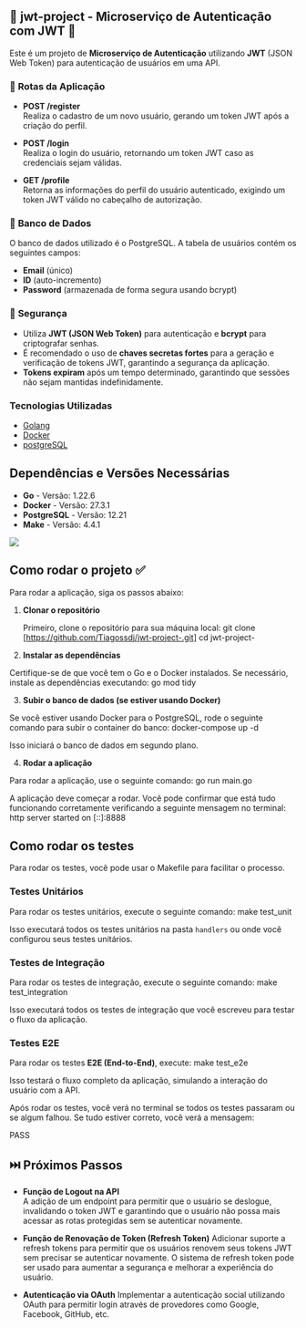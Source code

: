 ## 📌 jwt-project - Microserviço de Autenticação com JWT 📌

Este é um projeto de **Microserviço de Autenticação** utilizando **JWT** (JSON Web Token) para autenticação de usuários em uma API.

### 🔧 **Rotas da Aplicação**

- **POST /register**  
  Realiza o cadastro de um novo usuário, gerando um token JWT após a criação do perfil.

- **POST /login**  
  Realiza o login do usuário, retornando um token JWT caso as credenciais sejam válidas.

- **GET /profile**  
  Retorna as informações do perfil do usuário autenticado, exigindo um token JWT válido no cabeçalho de autorização.

### 💾 **Banco de Dados**

O banco de dados utilizado é o PostgreSQL. A tabela de usuários contém os seguintes campos:

- **Email** (único)  
- **ID** (auto-incremento)  
- **Password** (armazenada de forma segura usando bcrypt)

### 🔐 **Segurança**

- Utiliza **JWT (JSON Web Token)** para autenticação e **bcrypt** para criptografar senhas.
- É recomendado o uso de **chaves secretas fortes** para a geração e verificação de tokens JWT, garantindo a segurança da aplicação.
- **Tokens expiram** após um tempo determinado, garantindo que sessões não sejam mantidas indefinidamente.

### Tecnologias Utilizadas

* [Golang](https://github.com/golang/go)
* [Docker](https://www.docker.com/)
* [postgreSQL](https://www.postgresql.org/)

## Dependências e Versões Necessárias

* **Go** - Versão: 1.22.6 
* **Docker** - Versão: 27.3.1 
* **PostgreSQL** - Versão: 12.21 
* **Make** - Versão: 4.4.1 

[![](https://mermaid.ink/img/pako:eNp1kt1O4zAQhV_F8nWLkqbtQi6Q6A9L0a5UlS5INL0Y4mlr0Xoq22EXmj4Mz7IvhuO4BSSYq8z4nE_HE-94TgJ5yhdr-puvQFs2HWSKubqY_THF_1ctac6azfNyqJ4ksAEIMkwgm-BSGqupZL3ZxXgUetTz2t3znr52lgOmZP1ZD1ROld1zgrbvtRO0pBWwmyJHY5x6ELhmS8pgeuSwiioomEPYryL-oqVUJRt6jm-CZ-jVt7CWAhwNBapcgjQlu_Ta67tpUF5-ijalR3TAn8fNuHQ5PmB98G2gYLvy7LGmhVxjEF99TBJ0o4POYm5RsAkV9qAffcozRu1YJbue-S0ZC9W16ykTdNzYnDf4BvUGpHC_elehMm5XuMGMp-5TgH7MeKb2TgeFpZtnlfPU6gIbXFOxXB2aYivA4kDCUsOGpwtYGzfdgroneu9RSJfvd_2w_PvyGp7u-D-eNltRt3sSd9pJnLjqxEmnwZ_dPIm6J1FVSavdjltnZz_2Df7iwXFUn0RRK2lHp0mnu38DFs3f5g?type=png)](https://mermaid.live/edit#pako:eNp1kt1O4zAQhV_F8nWLkqbtQi6Q6A9L0a5UlS5INL0Y4mlr0Xoq22EXmj4Mz7IvhuO4BSSYq8z4nE_HE-94TgJ5yhdr-puvQFs2HWSKubqY_THF_1ctac6azfNyqJ4ksAEIMkwgm-BSGqupZL3ZxXgUetTz2t3znr52lgOmZP1ZD1ROld1zgrbvtRO0pBWwmyJHY5x6ELhmS8pgeuSwiioomEPYryL-oqVUJRt6jm-CZ-jVt7CWAhwNBapcgjQlu_Ta67tpUF5-ijalR3TAn8fNuHQ5PmB98G2gYLvy7LGmhVxjEF99TBJ0o4POYm5RsAkV9qAffcozRu1YJbue-S0ZC9W16ykTdNzYnDf4BvUGpHC_elehMm5XuMGMp-5TgH7MeKb2TgeFpZtnlfPU6gIbXFOxXB2aYivA4kDCUsOGpwtYGzfdgroneu9RSJfvd_2w_PvyGp7u-D-eNltRt3sSd9pJnLjqxEmnwZ_dPIm6J1FVSavdjltnZz_2Df7iwXFUn0RRK2lHp0mnu38DFs3f5g)

## Como rodar o projeto ✅

Para rodar a aplicação, siga os passos abaixo:

1. **Clonar o repositório**
   
   Primeiro, clone o repositório para sua máquina local:
   git clone [https://github.com/Tiagossdj/jwt-project-.git] cd jwt-project-

2. **Instalar as dependências**

Certifique-se de que você tem o Go e o Docker instalados. Se necessário, instale as dependências executando:
  go mod tidy


3. **Subir o banco de dados (se estiver usando Docker)**

Se você estiver usando Docker para o PostgreSQL, rode o seguinte comando para subir o container do banco:
  docker-compose up -d

Isso iniciará o banco de dados em segundo plano.

4. **Rodar a aplicação**

Para rodar a aplicação, use o seguinte comando:
  go run main.go


A aplicação deve começar a rodar. Você pode confirmar que está tudo funcionando corretamente verificando a seguinte mensagem no terminal:
   http server started on [::]:8888

## Como rodar os testes

Para rodar os testes, você pode usar o Makefile para facilitar o processo.

### Testes Unitários

Para rodar os testes unitários, execute o seguinte comando:
  make test_unit


Isso executará todos os testes unitários na pasta `handlers` ou onde você configurou seus testes unitários.

### Testes de Integração

Para rodar os testes de integração, execute o seguinte comando:
  make test_integration


Isso executará todos os testes de integração que você escreveu para testar o fluxo da aplicação.

### Testes E2E

Para rodar os testes **E2E (End-to-End)**, execute:
  make test_e2e


Isso testará o fluxo completo da aplicação, simulando a interação do usuário com a API.

Após rodar os testes, você verá no terminal se todos os testes passaram ou se algum falhou. Se tudo estiver correto, você verá a mensagem:

  PASS

## ⏭️ Próximos Passos


- **Função de Logout na API**  
  A adição de um endpoint para permitir que o usuário se deslogue, invalidando o token JWT e garantindo que o usuário não possa mais acessar as rotas protegidas sem se autenticar novamente.

- **Função de Renovação de Token (Refresh Token)**
  Adicionar suporte a refresh tokens para permitir que os usuários renovem seus tokens JWT sem precisar se autenticar novamente. O sistema de refresh token pode ser usado para aumentar a segurança e melhorar a experiência do usuário.

- **Autenticação via OAuth**
  Implementar a autenticação social utilizando OAuth para permitir login através de provedores como Google, Facebook, GitHub, etc.
